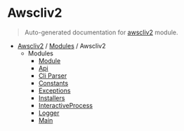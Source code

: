 # Awscliv2

> Auto-generated documentation for [awscliv2](https://github.com/youtype/awscliv2/blob/main/awscliv2/__init__.py) module.

- [Awscliv2](../README.md#aws-cli-v2-for-python) / [Modules](../MODULES.md#awscliv2-modules) / Awscliv2
    - Modules
        - [Module](module.md#module)
        - [Api](api.md#api)
        - [Cli Parser](cli_parser.md#cli-parser)
        - [Constants](constants.md#constants)
        - [Exceptions](exceptions.md#exceptions)
        - [Installers](installers.md#installers)
        - [InteractiveProcess](interactive_process.md#interactiveprocess)
        - [Logger](logger.md#logger)
        - [Main](main.md#main)
